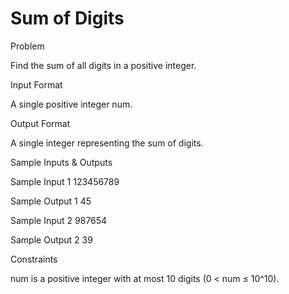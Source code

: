 # Sum of Digits

Problem


Find the sum of all digits in a positive integer.


Input Format

A single positive integer num.


Output Format

A single integer representing the sum of digits.


Sample Inputs & Outputs

Sample Input 1
123456789

Sample Output 1
45



Sample Input 2
987654

Sample Output 2
39



Constraints

num is a positive integer with at most 10 digits (0 < num ≤ 10^10).


